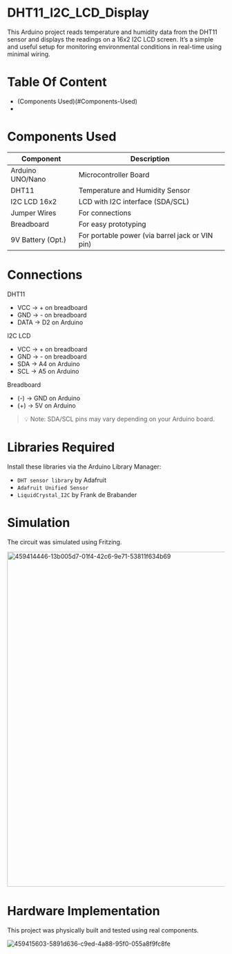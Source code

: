 # DHT11_I2C_LCD_Display
This Arduino project reads temperature and humidity data from the DHT11 sensor and displays the readings on a 16x2 I2C LCD screen. It’s a simple and useful setup for monitoring environmental conditions in real-time using minimal wiring.

# Table Of Content
- (Components Used)(#Components-Used)
- 
# Components Used

| Component         | Description                                     |
| ----------------- | ----------------------------------------------- |
| Arduino UNO/Nano  | Microcontroller Board                           |
| DHT11             | Temperature and Humidity Sensor                 |
| I2C LCD 16x2      | LCD with I2C interface (SDA/SCL)                |
| Jumper Wires      | For connections                                 |
| Breadboard        | For easy prototyping                            |
| 9V Battery (Opt.) | For portable power (via barrel jack or VIN pin) |

# Connections

 DHT11
- VCC → + on breadboard
- GND → - on breadboard
- DATA → D2 on Arduino

 I2C LCD 
- VCC → + on breadboard
- GND → - on breadboard
- SDA → A4 on  Arduino
- SCL → A5 on  Arduino

Breadboard 
- (-) → GND on Arduino
- (+) → 5V on Arduino 

> 💡 Note: SDA/SCL pins may vary depending on your Arduino board.

# Libraries Required

Install these libraries via the Arduino Library Manager:

- `DHT sensor library` by Adafruit  
- `Adafruit Unified Sensor`  
- `LiquidCrystal_I2C` by Frank de Brabander

# Simulation
The circuit was simulated using Fritzing.

<img width="1041" height="773" alt="459414446-13b005d7-01f4-42c6-9e71-53811f634b69" src="https://github.com/user-attachments/assets/29be5e5a-5566-46ad-b0f8-ac6391ed3c03" />

# Hardware Implementation
This project was physically built and tested using real components.

![459415603-5891d636-c9ed-4a88-95f0-055a8f9fc8fe](https://github.com/user-attachments/assets/f2b82877-a5bf-4bd3-9260-9453d2505e6d)


